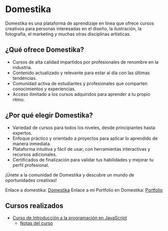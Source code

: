 # Domestika

Domestika es una plataforma de aprendizaje en línea que ofrece cursos creativos para personas interesadas en el diseño, la ilustración, la fotografía, el marketing y muchas otras disciplinas artísticas.

## ¿Qué ofrece Domestika?

- Cursos de alta calidad impartidos por profesionales de renombre en la industria.
- Contenido actualizado y relevante para estar al día con las últimas tendencias.
- Comunidad activa de estudiantes y profesionales que comparten conocimientos y experiencias.
- Acceso ilimitado a los cursos adquiridos para aprender a tu propio ritmo.

## ¿Por qué elegir Domestika?

- Variedad de cursos para todos los niveles, desde principiantes hasta expertos.
- Enfoque práctico y orientado a proyectos para aplicar lo aprendido de manera inmediata.
- Plataforma intuitiva y fácil de usar, con herramientas interactivas y recursos adicionales.
- Certificados de finalización para validar tus habilidades y mejorar tu perfil profesional.

¡Únete a la comunidad de Domestika y descubre un mundo de oportunidades creativas!

Enlace a domestika: [Domestika](https://www.domestika.org/)
Enlace a mi Portfolio en Domestika: [Portfolio](https://www.domestika.org/es/lucianokatze)

## Cursos realizados

- [Curso de Introducción a la programación en JavaScript](Domestika/Curso%20de%20introducci%C3%B3n%20a%20la%20programaci%C3%B3n%20en%20Javascript)
    - [Notas del curso](Domestika/Curso%20de%20introducci%C3%B3n%20a%20la%20programaci%C3%B3n%20en%20Javascript/notas.md)